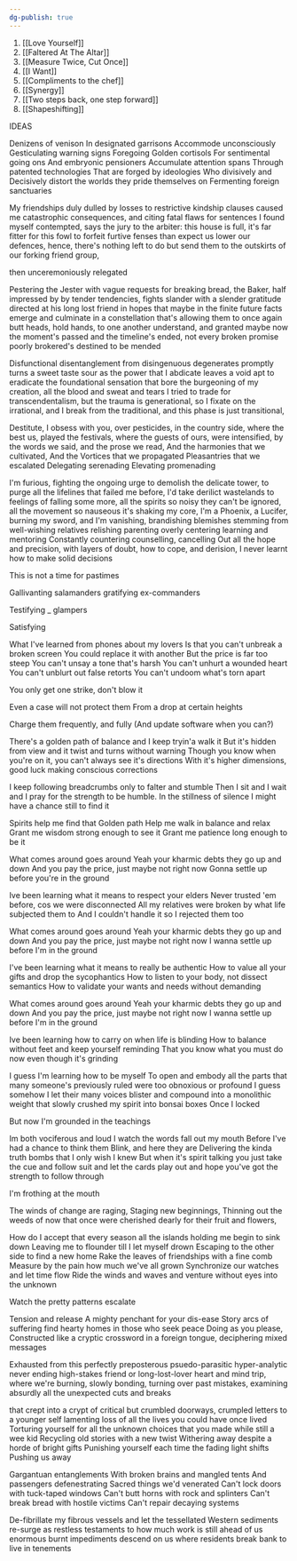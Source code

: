 ```yaml
---
dg-publish: true
---
```


1. [[Love Yourself]]
2. [[Faltered At The Altar]]
3. [[Measure Twice, Cut Once]]
4. [[I Want]]
5. [[Compliments to the chef]]
6. [[Synergy]]
7. [[Two steps back, one step forward]]
8. [[Shapeshifting]]
 
IDEAS  

Denizens of venison
In designated garrisons
Accommode unconsciously
Gesticulating warning signs
Foregoing Golden cortisols
For sentimental going ons
And embryonic pensioners
Accumulate attention spans
Through patented technologies
That are forged by ideologies
Who divisively and Decisively
distort the worlds they pride themselves on
Fermenting foreign sanctuaries
  
  

My friendships duly dulled by losses to restrictive kindship clauses caused me catastrophic consequences, and citing fatal flaws for sentences I found myself contempted, says the jury to the arbiter: this house is full, it's far fitter for this fowl to forfeit furtive fenses than expect us lower our defences, hence, there's nothing left to do but send them to the outskirts of our forking friend group,

  
  

then unceremoniously relegated

  
  
  

Pestering the Jester with vague requests for breaking bread, the Baker, half impressed by by tender tendencies, fights slander with a slender gratitude directed at his long lost friend in hopes that maybe in the finite future facts emerge and culminate in a constellation that's allowing them to once again butt heads, hold hands, to one another understand, and granted maybe now the moment's passed and the timeline's ended, not every broken promise poorly brokered's destined to be mended

  
  
  

Disfunctional disentanglement from disingenuous degenerates promptly turns a sweet taste sour as the power that I abdicate leaves a void apt to eradicate the foundational sensation that bore the burgeoning of my creation, all the blood and sweat and tears I tried to trade for transcendentalism, but the trauma is generational, so I fixate on the irrational, and I break from the traditional, and this phase is just transitional, 

  
  
  

Destitute, I obsess with you,
over pesticides, in the country side,
where the best us, played the festivals,
where the guests of ours, were intensified,
by the words we said, and the prose we read,
And the harmonies that we cultivated,
And the Vortices that we propagated
Pleasantries that we escalated
Delegating serenading
Elevating promenading
  
  
  
  
  
  
  

I'm furious, fighting the ongoing urge
to demolish the delicate tower, to purge
all the lifelines that failed me before,
I'd take derilict wastelands to feelings of falling some more,
all the spirits so noisy they can't be ignored,
all the movement so nauseous it's shaking my core,
I'm a Phoenix, a Lucifer, burning my sword,
and I'm vanishing, brandishing blemishes stemming from well-wishing relatives relishing parenting overly centering learning and mentoring
Constantly countering counselling, cancelling
Out all the hope and precision, with layers of
doubt, how to cope, and derision,
I never learnt how to make solid decisions

  
  
  
  

This is not a time for pastimes

  
  
  

Gallivanting salamanders gratifying ex-commanders

Testifying _ glampers

Satisfying 

  
  

What I've learned from phones about my lovers
Is that you can't unbreak a broken screen
You could replace it with another
But the price is far too steep
You can't unsay a tone that's harsh
You can't unhurt a wounded heart
You can't unblurt out false retorts
You can't undoom what's torn apart

  

You only get one strike, don't blow it

Even a case will not protect them
From a drop at certain heights

Charge them frequently, and fully
(And update software when you can?)

  
  
  

There's a golden path of balance and I keep tryin'a walk it
But it's hidden from view and it twist and turns without warning
Though you know when you're on it, you can't always see it's directions
With it's higher dimensions, good luck making conscious corrections

  

I keep following breadcrumbs only to falter and stumble
Then I sit and I wait and I pray for the strength to be humble.
In the stillness of silence I might have a chance still to find it

  
  

Spirits help me find that Golden path
Help me walk in balance and relax
Grant me wisdom strong enough to see it
Grant me patience long enough to be it



What comes around goes around
Yeah your kharmic debts they go up and down
And you pay the price, just maybe not right now
Gonna settle up before you're in the ground

Ive been learning what it means to respect your elders
Never trusted 'em before, cos we were disconnected
All my relatives were broken by what life subjected them to
And I couldn't handle it so I rejected them too

What comes around goes around
Yeah your kharmic debts they go up and down
And you pay the price, just maybe not right now
I wanna settle up before I'm in the ground

I've been learning what it means to really be authentic
How to value all your gifts and drop the sycophantics
How to listen to your body, not dissect semantics
How to validate your wants and needs without demanding
  
What comes around goes around
Yeah your kharmic debts they go up and down
And you pay the price, just maybe not right now
I wanna settle up before I'm in the ground
  
Ive been learning how to carry on when life is blinding
How to balance without feet and keep yourself reminding
That you know what you must do now even though it's grinding
  

  
I guess I'm learning how to be myself
To open and embody all the parts that many someone's previously ruled were too obnoxious or profound
I guess somehow I let their many voices blister and compound into a
monolithic weight that slowly crushed my spirit into
bonsai boxes
Once I locked

  

But now I'm grounded in the teachings

  

Im both vociferous and loud
I watch the words fall out my mouth
Before I've had a chance to think them
Blink, and here they are
Delivering the kinda truth bombs that I only wish I knew
But when it's spirit talking you just take the cue and follow suit and let the cards play out and hope you've got the strength to follow through

  
  
  
  

I'm frothing at the mouth

  
  
  
  
  

The winds of change are raging,
Staging new beginnings,
Thinning out the weeds of now
that once were cherished dearly for their fruit and flowers,

  

How do I accept that every season all the islands holding me begin to sink down
Leaving me to flounder till I let myself drown
Escaping to the other side to find a new home
Rake the leaves of friendships with a fine comb
Measure by the pain how much we've all grown
Synchronize our watches and let time flow
Ride the winds and waves and venture without eyes into the unknown

Watch the pretty patterns escalate 

  
  
  
  

Tension and release
A mighty penchant for your dis-ease
Story arcs of suffering find
hearty homes in those who seek peace
Doing as you please,
Constructed like a cryptic crossword in a foreign tongue, deciphering mixed messages
  
  
Exhausted from this perfectly preposterous
psuedo-parasitic hyper-analytic never ending
high-stakes friend or long-lost-lover heart and mind trip,
where we're burning, slowly bonding,
turning over past mistakes,
examining absurdly all the unexpected cuts and breaks

  

that crept into a crypt of critical but crumbled doorways,
crumpled letters to a younger self lamenting loss of all the lives you could have once lived
Torturing yourself for all the unknown choices that you made while still a wee kid
Recycling old stories with a new twist
Withering away despite a horde of bright gifts
Punishing yourself each time the fading light shifts
Pushing us away

  
Gargantuan entanglements
With broken brains and mangled tents
And passengers defenestrating
Sacred things we'd venerated
Can't lock doors with tuck-taped windows
Can't butt horns with rock and splinters
Can't break bread with hostile victims
Can't repair decaying systems
  

De-fibrillate my fibrous vessels and let the
tessellated Western sediments
re-surge as restless testaments to
how much work is still ahead of us
enormous burnt impediments
descend on us
where residents
break bank to live in tenements